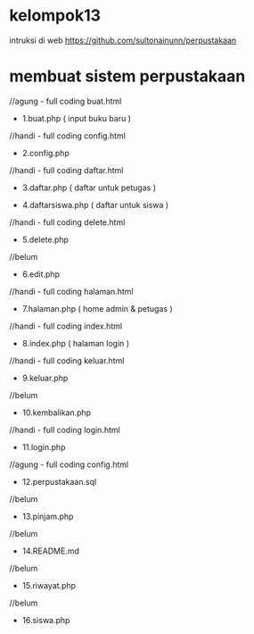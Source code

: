 # kelompok13

intruksi di web
https://github.com/sultonainunn/perpustakaan

# membuat sistem perpustakaan

//agung - full coding buat.html
* 1.buat.php ( input buku baru )

//handi - full coding config.html
* 2.config.php

//handi - full coding daftar.html
* 3.daftar.php ( daftar untuk petugas )

* 4.daftarsiswa.php ( daftar untuk siswa )

//handi - full coding delete.html
* 5.delete.php

//belum
* 6.edit.php

//handi - full coding halaman.html
* 7.halaman.php ( home admin & petugas )

//handi - full coding index.html
* 8.index.php ( halaman login )

//handi - full coding keluar.html
* 9.keluar.php

//belum
* 10.kembalikan.php

//handi - full coding login.html
* 11.login.php

//agung - full coding config.html
* 12.perpustakaan.sql

//belum
* 13.pinjam.php

//belum
* 14.README.md

//belum
* 15.riwayat.php

//belum
* 16.siswa.php